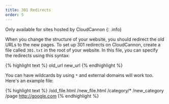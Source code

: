 ```yaml
---
title: 301 Redirects
order: 5
---
```

Only available for sites hosted by CloudCannon
{: .info}

When you change the structure of your website, you should redirect the old URLs to the new pages. To set up 301 redirects on CloudCannon, create a file called `301.txt` in the root of your website. In this file, you can specify the redirects using this syntax:

{% highlight text %}
old_url new_url
{% endhighlight %}

You can have wildcards by using `*` and external domains will work too. Here's an example file:

{% highlight text %}
/old_file.html /new_file.html
/category/* /new_category
/page http://google.com
{% endhighlight %}
